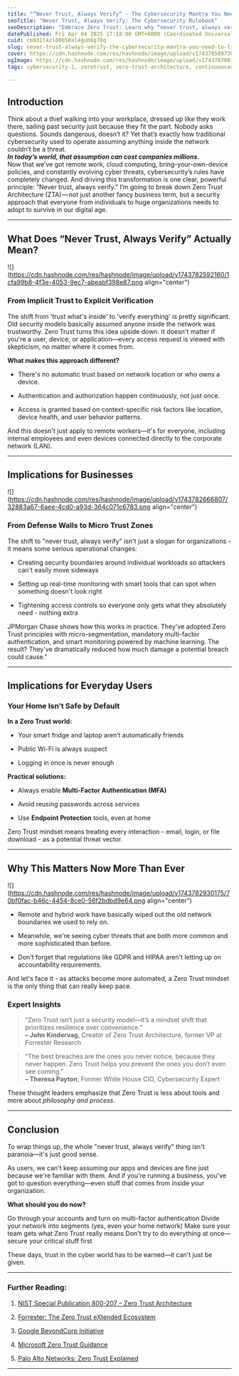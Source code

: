 ```yaml
---
title: "“Never Trust, Always Verify” - The Cybersecurity Mantra You Need to Live By"
seoTitle: "Never Trust, Always Verify: The Cybersecurity Rulebook"
seoDescription: "Embrace Zero Trust: Learn why “never trust, always verify” is the cybersecurity philosophy every user and business must adopt in today’s digital age."
datePublished: Fri Apr 04 2025 17:18:08 GMT+0000 (Coordinated Universal Time)
cuid: cm931t4zl00050al4guh6g78q
slug: never-trust-always-verify-the-cybersecurity-mantra-you-need-to-live-by
cover: https://cdn.hashnode.com/res/hashnode/image/upload/v1743785897307/1397e5b4-0251-4a80-8942-821584509dc2.jpeg
ogImage: https://cdn.hashnode.com/res/hashnode/image/upload/v1743787001924/80c29838-0783-4ee8-abc0-53ca21d9d05c.jpeg
tags: cybersecurity-1, zerotrust, zero-trust-architecture, continuousauthentication, enterprisesecurity

---
```


## Introduction

Think about a thief walking into your workplace, dressed up like they work there, sailing past security just because they fit the part. Nobody asks questions. Sounds dangerous, doesn’t it? Yet that’s exactly how traditional cybersecurity used to operate assuming anything inside the network couldn’t be a threat.   
***In today’s world, that assumption can cost companies millions.***  
Now that we’ve got remote work, cloud computing, bring-your-own-device policies, and constantly evolving cyber threats, cybersecurity’s rules have completely changed. And driving this transformation is one clear, powerful principle: “Never trust, always verify.” I’m going to break down Zero Trust Architecture (ZTA) — not just another fancy business term, but a security approach that everyone from individuals to huge organizations needs to adopt to survive in our digital age.

---

## What Does “Never Trust, Always Verify” Actually Mean?

![](https://cdn.hashnode.com/res/hashnode/image/upload/v1743782592160/1cfa99b8-4f3e-4053-9ec7-abeabf398e87.png align="center")

### From Implicit Trust to Explicit Verification

The shift from 'trust what's inside' to 'verify everything' is pretty significant. Old security models basically assumed anyone inside the network was trustworthy. Zero Trust turns this idea upside down. It doesn't matter if you're a user, device, or application—every access request is viewed with skepticism, no matter where it comes from.

**What makes this approach different?**

* There's no automatic trust based on network location or who owns a device.
    
* Authentication and authorization happen continuously, not just once.
    
* Access is granted based on context-specific risk factors like location, device health, and user behavior patterns.
    

And this doesn't just apply to remote workers—it's for everyone, including internal employees and even devices connected directly to the corporate network (LAN).

---

## Implications for Businesses

![](https://cdn.hashnode.com/res/hashnode/image/upload/v1743782666807/32883a67-6aee-4cd0-a93d-364c071c6783.png align="center")

### From Defense Walls to Micro Trust Zones

The shift to "never trust, always verify" isn't just a slogan for organizations - it means some serious operational changes:

* Creating security boundaries around individual workloads so attackers can't easily move sideways
    
* Setting up real-time monitoring with smart tools that can spot when something doesn't look right
    
* Tightening access controls so everyone only gets what they absolutely need - nothing extra
    

JPMorgan Chase shows how this works in practice. They've adopted Zero Trust principles with micro-segmentation, mandatory multi-factor authentication, and smart monitoring powered by machine learning. The result? They've dramatically reduced how much damage a potential breach could cause."

---

## Implications for Everyday Users

### Your Home Isn’t Safe by Default

**In a Zero Trust world:**

* Your smart fridge and laptop aren’t automatically friends
    
* Public Wi-Fi is always suspect
    
* Logging in once is never enough
    

**Practical solutions:**

* Always enable **Multi-Factor Authentication (MFA)**
    
* Avoid reusing passwords across services
    
* Use **Endpoint Protection** tools, even at home
    

Zero Trust mindset means treating every interaction - email, login, or file download - as a potential threat vector.

---

## Why This Matters Now More Than Ever

![](https://cdn.hashnode.com/res/hashnode/image/upload/v1743782930175/70bf0fac-b46c-4454-8ce0-56f2bdbd9e64.png align="center")

* Remote and hybrid work have basically wiped out the old network boundaries we used to rely on.
    
* Meanwhile, we're seeing cyber threats that are both more common and more sophisticated than before.
    
* Don't forget that regulations like GDPR and HIPAA aren't letting up on accountability requirements.
    

And let's face it - as attacks become more automated, a Zero Trust mindset is the only thing that can really keep pace.

### Expert Insights

> “Zero Trust isn’t just a security model—it’s a mindset shift that prioritizes resilience over convenience.”  
> **– John Kindervag**, Creator of Zero Trust Architecture, former VP at Forrester Research

> “The best breaches are the ones you never notice, because they never happen. Zero Trust helps you prevent the ones you don’t even see coming.”  
> **– Theresa Payton**, Former White House CIO, Cybersecurity Expert

These thought leaders emphasize that Zero Trust is less about tools and more about *philosophy and process*.

---

## Conclusion

To wrap things up, the whole "never trust, always verify" thing isn't paranoia—it's just good sense.

As users, we can't keep assuming our apps and devices are fine just because we're familiar with them. And if you're running a business, you've got to question everything—even stuff that comes from inside your organization.

**What should you do now?**

Go through your accounts and turn on multi-factor authentication Divide your network into segments (yes, even your home network) Make sure your team gets what Zero Trust really means Don't try to do everything at once—secure your critical stuff first

These days, trust in the cyber world has to be earned—it can't just be given.

---

### Further Reading:

1. [NIST Special Publication 800-207 – Zero Trust Architecture](https://csrc.nist.gov/publications/detail/sp/800-207/final)
    
2. [Forrester: The Zero Trust eXtended Ecosystem](https://www.forrester.com/report/the-zero-trust-extended-ztx-ecosystem/RES137210)
    
3. [Google BeyondCorp Initiative](https://cloud.google.com/beyondcorp)
    
4. [Microsoft Zero Trust Guidance](https://www.microsoft.com/en-us/security/business/zero-trust)
    
5. [Palo Alto Networks: Zero Trust Explained](https://www.paloaltonetworks.com/cyberpedia/what-is-a-zero-trust-architecture#:~:text=Zero%20Trust%20architecture%20employs%20software,locations%20and%20are%20continuously%20validated.)
    

---